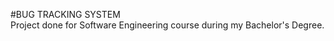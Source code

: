 #BUG TRACKING SYSTEM <br/>
Project done for Software Engineering course during my Bachelor's Degree.